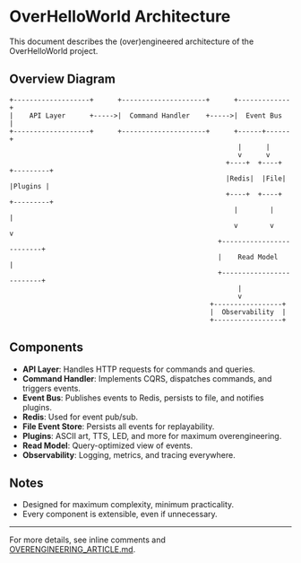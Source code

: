 # OverHelloWorld Architecture

This document describes the (over)engineered architecture of the OverHelloWorld project.

## Overview Diagram

```
+-------------------+      +---------------------+      +-------------+
|    API Layer      +----->|  Command Handler    +----->|  Event Bus  |
+-------------------+      +---------------------+      +------+------+ 
                                                         |      |      
                                                         v      v      
                                                      +----+  +----+  +---------+
                                                      |Redis|  |File|  |Plugins |
                                                      +----+  +----+  +---------+
                                                        |        |        |
                                                        v        v        v
                                                    +-------------------------+
                                                    |    Read Model           |
                                                    +-------------------------+
                                                         |
                                                         v
                                                  +-----------------+
                                                  |  Observability  |
                                                  +-----------------+
```

## Components
- **API Layer**: Handles HTTP requests for commands and queries.
- **Command Handler**: Implements CQRS, dispatches commands, and triggers events.
- **Event Bus**: Publishes events to Redis, persists to file, and notifies plugins.
- **Redis**: Used for event pub/sub.
- **File Event Store**: Persists all events for replayability.
- **Plugins**: ASCII art, TTS, LED, and more for maximum overengineering.
- **Read Model**: Query-optimized view of events.
- **Observability**: Logging, metrics, and tracing everywhere.

## Notes
- Designed for maximum complexity, minimum practicality.
- Every component is extensible, even if unnecessary.

---

For more details, see inline comments and [OVERENGINEERING_ARTICLE.md](./OVERENGINEERING_ARTICLE.md).
